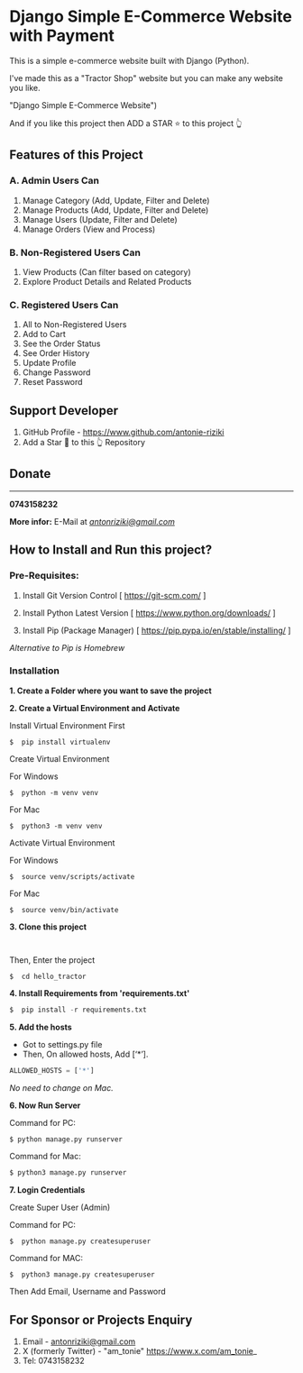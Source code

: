 # Django Simple E-Commerce Website with Payment
This is a simple e-commerce website built with Django (Python).

I've made this as a "Tractor Shop" website but you can make any website you like.


"Django Simple E-Commerce Website")


And if you like this project then ADD a STAR ⭐️  to this project 👆

## Features of this Project

### A. Admin Users Can
1. Manage Category (Add, Update, Filter and Delete)
2. Manage Products (Add, Update, Filter and Delete)
3. Manage Users (Update, Filter and Delete)
4. Manage Orders (View and Process)

### B. Non-Registered Users Can
1. View Products (Can filter based on category)
2. Explore Product Details and Related Products


### C. Registered Users Can 
1. All to Non-Registered Users
2. Add to Cart
4. See the Order Status
5. See Order History
6. Update Profile 
7. Change Password
8. Reset Password


## Support Developer
1. GitHub Profile - https://www.github.com/antonie-riziki
2. Add a Star 🌟  to this 👆 Repository


## Donate

****

**0743158232**

**More infor:** E-Mail at *antonriziki@gmail.com*  


## How to Install and Run this project?

### Pre-Requisites:
1. Install Git Version Control
[ https://git-scm.com/ ]

2. Install Python Latest Version
[ https://www.python.org/downloads/ ]

3. Install Pip (Package Manager)
[ https://pip.pypa.io/en/stable/installing/ ]

*Alternative to Pip is Homebrew*

### Installation
**1. Create a Folder where you want to save the project**

**2. Create a Virtual Environment and Activate**

Install Virtual Environment First
```
$  pip install virtualenv
```

Create Virtual Environment

For Windows
```
$  python -m venv venv
```
For Mac
```
$  python3 -m venv venv
```

Activate Virtual Environment

For Windows
```
$  source venv/scripts/activate
```

For Mac
```
$  source venv/bin/activate
```

**3. Clone this project**
```


```

Then, Enter the project
```
$  cd hello_tractor
```

**4. Install Requirements from 'requirements.txt'**
```python
$  pip install -r requirements.txt
```

**5. Add the hosts**

- Got to settings.py file 
- Then, On allowed hosts, Add [‘*’]. 
```python
ALLOWED_HOSTS = ['*']
```
*No need to change on Mac.*


**6. Now Run Server**

Command for PC:
```python
$ python manage.py runserver
```

Command for Mac:
```python
$ python3 manage.py runserver
```

**7. Login Credentials**

Create Super User (Admin)

Command for PC:
```
$  python manage.py createsuperuser
```

Command for MAC:
```
$  python3 manage.py createsuperuser
```
Then Add Email, Username and Password



## For Sponsor or Projects Enquiry
1. Email - antonriziki@gmail.com
2. X (formerly Twitter) - "am_tonie"  https://www.x.com/am_tonie_
3. Tel: 0743158232

